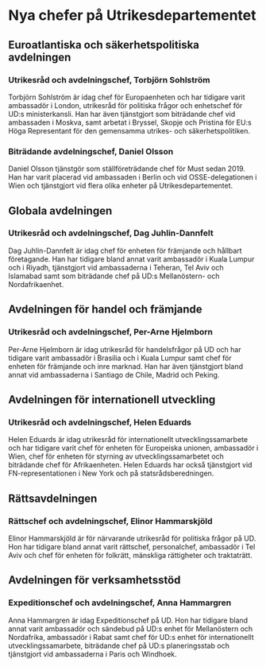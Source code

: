 # Nya chefer på Utrikesdepartementet

## Euroatlantiska och säkerhetspolitiska avdelningen

### Utrikesråd och avdelningschef, Torbjörn Sohlström

Torbjörn Sohlström är idag chef för Europaenheten och har tidigare varit ambassadör i London, utrikesråd för politiska frågor och enhetschef för UD:s ministerkansli. Han har även tjänstgjort som biträdande chef vid ambassaden i Moskva, samt arbetat i Bryssel, Skopje och Pristina för EU:s Höga Representant för den gemensamma utrikes- och säkerhetspolitiken.

### Biträdande avdelningschef, Daniel Olsson

Daniel Olsson tjänstgör som ställföreträdande chef för Must sedan 2019. Han har varit placerad vid ambassaden i Berlin och vid OSSE-delegationen i Wien och tjänstgjort vid flera olika enheter på Utrikesdepartementet.

## Globala avdelningen

### Utrikesråd och avdelningschef, Dag Juhlin-Dannfelt

Dag Juhlin-Dannfelt är idag chef för enheten för främjande och hållbart företagande. Han har tidigare bland annat varit ambassadör i Kuala Lumpur och i Riyadh, tjänstgjort vid ambassaderna i Teheran, Tel Aviv och Islamabad samt som biträdande chef på UD:s Mellanöstern- och Nordafrikaenhet.

## Avdelningen för handel och främjande

### Utrikesråd och avdelningschef, Per-Arne Hjelmborn

Per-Arne Hjelmborn är idag utrikesråd för handelsfrågor på UD och har tidigare varit ambassadör i Brasilia och i Kuala Lumpur samt chef för enheten för främjande och inre marknad. Han har även tjänstgjort bland annat vid ambassaderna i Santiago de Chile, Madrid och Peking.

## Avdelningen för internationell utveckling

### Utrikesråd och avdelningschef, Helen Eduards

Helen Eduards är idag utrikesråd för internationellt utvecklingssamarbete och har tidigare varit chef för enheten för Europeiska unionen, ambassadör i Wien, chef för enheten för styrning av utvecklingssamarbetet och biträdande chef för Afrikaenheten. Helen Eduards har också tjänstgjort vid FN-representationen i New York och på statsrådsberedningen.

## Rättsavdelningen

### Rättschef och avdelningschef, Elinor Hammarskjöld

Elinor Hammarskjöld är för närvarande utrikesråd för politiska frågor på UD. Hon har tidigare bland annat varit rättschef, personalchef, ambassadör i Tel Aviv och chef för enheten för folkrätt, mänskliga rättigheter och traktaträtt.

## Avdelningen för verksamhetsstöd

### Expeditionschef och avdelningschef, Anna Hammargren

Anna Hammargren är idag Expeditionschef på UD. Hon har tidigare bland annat varit ambassadör och sändebud på UD:s enhet för Mellanöstern och Nordafrika, ambassadör i Rabat samt chef för UD:s enhet för internationellt utvecklingssamarbete, biträdande chef på UD:s planeringsstab och tjänstgjort vid ambassaderna i Paris och Windhoek.
